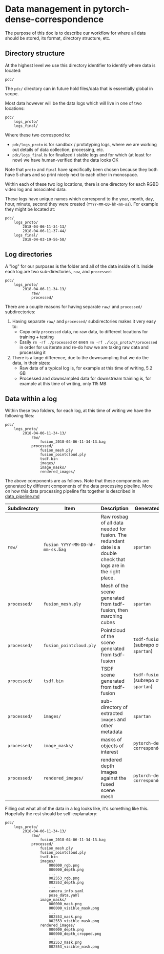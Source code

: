 # Data management in pytorch-dense-correspondence

The purpose of this doc is to describe our workflow for where all data should be stored, its format, directory structure, etc.

## Directory structure

At the highest level we use this directory identifier to identify where data is located:

```
pdc/
```

The `pdc/` directory can in future hold files/data that is essentially global in scope.

Most data however will be the data logs which will live in one of two locations:

```
pdc/
    logs_proto/
    logs_final/
```

Where these two correspond to:

- `pdc/logs_proto` is for sandbox / prototyping logs, where we are working out details of data collection, processing, etc.
- `pdc/logs_final` is for finalized / stable logs and for which (at least for now) we have human-verified that the data looks OK

Note that `proto` and `final` have specifically been chosen because they both have 5 chars and so print nicely next to each other in monospace.

Within each of these two log locations, there is one directory for each RGBD video log and associated data.

These logs have unique names which correspond to the year, month, day, hour, minute, second they were created (`YYYY-MM-DD-hh-mm-ss`).  For example they 
might be located at:

```
pdc/
    logs_proto/
        2018-04-06-11-34-13/
        2018-04-06-11-37-44/
    logs_final/
        2018-04-03-19-56-58/
```

## Log directories

A "log" for our purposes is the folder and all of the data inside of it.  Inside each log are two sub-directories, `raw`, and `processed`:


```
pdc/
    logs_proto/
        2018-04-06-11-34-13/
            raw/
            processed/
```

There are a couple reasons for having separate `raw/` and `processed/` subdirectories:

1. Having separate `raw/` and `processed/` subdirectories makes it very easy to:
    - Copy only `processed` data, no raw data, to different locations for training + testing
    - Easily `rm -rf ./processed` or even `rm -rf ./logs_proto/*/processed` in order for us iterate and re-do how we are taking raw data
  and processing it
2. There is a large difference, due to the downsampling that we do the data, in their sizes:
    - Raw data of a typical log is, for example at this time of writing, 5.2 GB
    - Processed and downsampled data for downstream training is, for example at this time of writing, only 115 MB
    
## Data within a log

Within these two folders, for each log, at this time of writing we have the following files:

```
pdc/
    logs_proto/
        2018-04-06-11-34-13/
            raw/
                fusion_2018-04-06-11-34-13.bag
            processed/
                fusion_mesh.ply
                fusion_pointcloud.ply
                tsdf.bin
                images/
                image_masks/
                rendered_images/
```

The above components are as follows.  Note that these components are generated by different components
of the data processing pipeline.  More on how this data processing pipeline fits together is described in 
[data_pipeline.md](https://github.com/peteflorence/pytorch-dense-correspondence/blob/master/doc/data_pipeline.md)

| Subdirectory | Item | Description | Generated by |
| --- | --- | --- | --- |
| `raw/` | `fusion_YYYY-MM-DD-hh-mm-ss.bag` | Raw rosbag of all data needed for fusion.  The redundant date is a double check that logs are in the right place. | `spartan` |
| `processed/` | `fusion_mesh.ply` | Mesh of the scene generated from tsdf-fusion, then marching cubes | `spartan` |
| `processed/` | `fusion_pointcloud.ply` | Pointcloud of the scene generated from tsdf-fusion | `tsdf-fusion` (subrepo of `spartan`) |
| `processed/` | `tsdf.bin` | TSDF scene generated from tsdf-fusion | `tsdf-fusion` (subrepo of `spartan`) |
| `processed/` | `images/`  | sub-directory of extracted `images` and other metadata | `spartan` |
| `processed/` | `image_masks/`  | masks of objects of interest | `pytorch-dense-correspondence` |
| `processed/` | `rendered_images/`  | rendered depth images against the fused scene mesh | `pytorch-dense-correspondence` |
 
Filling out what all of the data in a log looks like, it's something like this.  Hopefully the rest should be self-explanatory:

```
pdc/
    logs_proto/
        2018-04-06-11-34-13/
            raw/
                fusion_2018-04-06-11-34-13.bag
            processed/
                fusion_mesh.ply
                fusion_pointcloud.ply
                tsdf.bin
                images/
                    000000_rgb.png
                    000000_depth.png
                    ...
                    002553_rgb.png
                    002553_depth.png
                    ...
                    camera_info.yaml
                    pose_data.yaml
                image_masks/
                    000000_mask.png
                    000000_visible_mask.png
                    ...
                    002553_mask.png
                    002553_visible_mask.png
                rendered_images/
                    000000_depth.png
                    000000_depth_cropped.png
                    ...
                    002553_mask.png
                    002553_visible_mask.png
```



  
